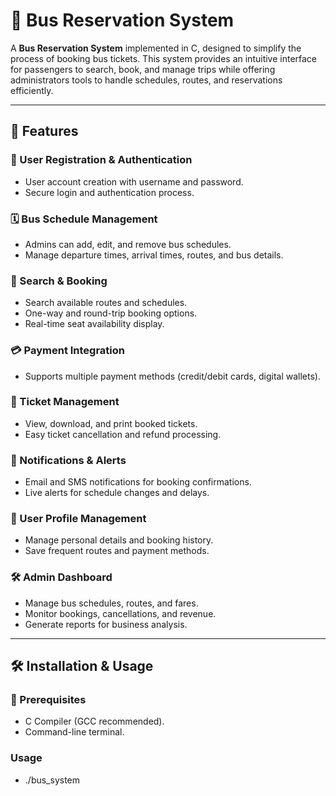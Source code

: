 # 🚌 Bus Reservation System  

A **Bus Reservation System** implemented in C, designed to simplify the process of booking bus tickets. This system provides an intuitive interface for passengers to search, book, and manage trips while offering administrators tools to handle schedules, routes, and reservations efficiently.  

---

## 📌 Features  

### 🔑 User Registration & Authentication  
- User account creation with username and password.  
- Secure login and authentication process.  

### 🗓️ Bus Schedule Management  
- Admins can add, edit, and remove bus schedules.  
- Manage departure times, arrival times, routes, and bus details.  

### 🔎 Search & Booking  
- Search available routes and schedules.  
- One-way and round-trip booking options.  
- Real-time seat availability display.  

### 💳 Payment Integration  
- Supports multiple payment methods (credit/debit cards, digital wallets).  

### 🎫 Ticket Management  
- View, download, and print booked tickets.  
- Easy ticket cancellation and refund processing.  

### 📢 Notifications & Alerts  
- Email and SMS notifications for booking confirmations.  
- Live alerts for schedule changes and delays.  

### 👤 User Profile Management  
- Manage personal details and booking history.  
- Save frequent routes and payment methods.  

### 🛠️ Admin Dashboard  
- Manage bus schedules, routes, and fares.  
- Monitor bookings, cancellations, and revenue.  
- Generate reports for business analysis.  

---

## 🛠️ Installation & Usage  

### 🔹 Prerequisites  
- C Compiler (GCC recommended).  
- Command-line terminal.  

### Usage
- ./bus_system
